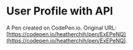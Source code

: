 # User Profile with API

A Pen created on CodePen.io. Original URL: [https://codepen.io/heatherchih/pen/ExEPeNQ](https://codepen.io/heatherchih/pen/ExEPeNQ).

